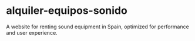 # alquiler-equipos-sonido
A website for renting sound equipment in Spain, optimized for performance and user experience.

